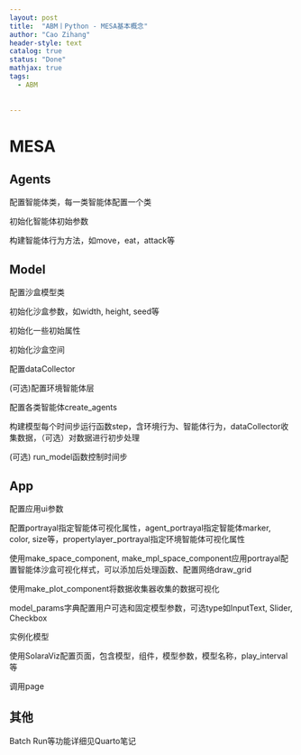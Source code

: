 ```yaml
---
layout: post
title:  "ABM丨Python - MESA基本概念"
author: "Cao Zihang"
header-style: text
catalog: true
status: "Done"
mathjax: true
tags:
  - ABM
  
  
---
```

# MESA

## Agents
配置智能体类，每一类智能体配置一个类

初始化智能体初始参数

构建智能体行为方法，如move，eat，attack等

## Model
配置沙盒模型类

初始化沙盒参数，如width, height, seed等

初始化一些初始属性

初始化沙盒空间

配置dataCollector

(可选)配置环境智能体层

配置各类智能体create_agents

构建模型每个时间步运行函数step，含环境行为、智能体行为，dataCollector收集数据，（可选）对数据进行初步处理

(可选) run_model函数控制时间步

## App
配置应用ui参数

配置portrayal指定智能体可视化属性，agent_portrayal指定智能体marker, color, size等，propertylayer_portrayal指定环境智能体可视化属性

使用make_space_component, make_mpl_space_component应用portrayal配置智能体沙盒可视化样式，可以添加后处理函数、配置网络draw_grid

使用make_plot_component将数据收集器收集的数据可视化

model_params字典配置用户可选和固定模型参数，可选type如InputText, Slider, Checkbox

实例化模型

使用SolaraViz配置页面，包含模型，组件，模型参数，模型名称，play_interval等

调用page

## 其他
Batch Run等功能详细见Quarto笔记
